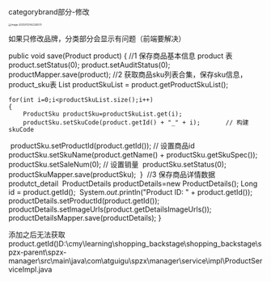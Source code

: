 



categorybrand部分-修改

<img src="C:\Users\chenm\AppData\Roaming\Typora\typora-user-images\image-20250112142226570.png" alt="image-20250112142226570" style="zoom:33%;" />

如果只修改品牌，分类部分会显示有问题（前端要解决）







public void save(Product product) {
    //1 保存商品基本信息 product 表
    product.setStatus(0);
    product.setAuditStatus(0);
    productMapper.save(product);
    //2 获取商品sku列表合集，保存sku信息，product_sku表
    List<ProductSku> productSkuList = product.getProductSkuList();
    
    for(int i=0;i<productSkuList.size();i++)
    {
        ProductSku productSku=productSkuList.get(i);
        productSku.setSkuCode(product.getId() + "_" + i);       // 构建skuCode

​        productSku.setProductId(product.getId());               // 设置商品id
​        productSku.setSkuName(product.getName() + productSku.getSkuSpec());
​        productSku.setSaleNum(0);                               // 设置销量
​        productSku.setStatus(0);
​        productSkuMapper.save(productSku);
​    }
​    //3 保存商品详情数据 produtct_detail
​    ProductDetails productDetails=new ProductDetails();
​    Long id = product.getId();
​    System.*out*.println("Product ID: " + product.getId());
​    productDetails.setProductId(product.getId());
​    productDetails.setImageUrls(product.getDetailsImageUrls());
​    productDetailsMapper.save(productDetails);
}

添加之后无法获取product.getId()D:\cmy\learning\shopping_backstage\shopping_backstage\spzx-parent\spzx-manager\src\main\java\com\atguigu\spzx\manager\service\impl\ProductServiceImpl.java